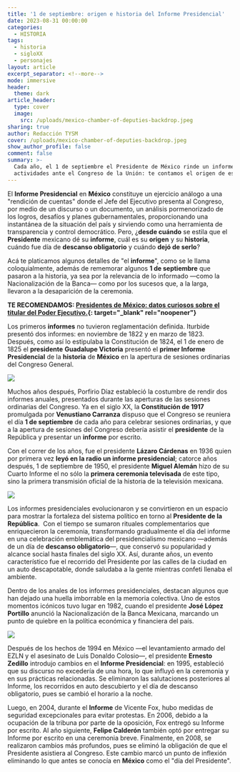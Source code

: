 ```yaml
---
title: '1 de septiembre: origen e historia del Informe Presidencial'
date: 2023-08-31 00:00:00
categories:
  - HISTORIA
tags:
  - historia
  - sigloXX
  - personajes
layout: article
excerpt_separator: <!--more-->
mode: immersive
header:
  theme: dark
article_header:
  type: cover
  image:
    src: /uploads/mexico-chamber-of-deputies-backdrop.jpeg
sharing: true
author: Redacción TYSM
cover: /uploads/mexico-chamber-of-deputies-backdrop.jpeg
show_author_profile: false
comment: false
summary: >-
  Cada año, el 1 de septiembre el Presidente de México rinde un informe de
  actividades ante el Congreso de la Unión: te contamos el origen de esto…
---
```

El **Informe Presidencial** en **México** constituye un ejercicio análogo a una "rendición de cuentas" donde el Jefe del Ejecutivo presenta al Congreso, por medio de un discurso o un documento, un análisis pormenorizado de los logros, desafíos y planes gubernamentales, proporcionando una instantánea de la situación del país y sirviendo como una herramienta de transparencia y control democrático. Pero, ¿**desde cuándo** se estila que el **Presidente** mexicano dé su **informe**, cuál es su **origen** y su **historia**, cuándo fue día de **descanso obligatorio** y cuándo **dejó de serlo**?

Acá te platicamos algunos detalles de "el **informe**", como se le llama coloquialmente, además de rememorar algunos **1 de septiembre** que pasaron a la historia, ya sea por la relevancia de lo informado —como la Nacionalización de la Banca— como por los sucesos que, a la larga, llevaron a la desaparición de la ceremonia.

**TE RECOMENDAMOS: [Presidentes de México: datos curiosos sobre el titular del Poder Ejecutivo.](https://blog.tonoysumariachi.com/historia/2022/08/10/presidentes-de-mexico-datos-curiosos-sobre-el-titular-del-poder-ejecutivo.html){: target="_blank" rel="noopener"}**

Los primeros **informes** no tuvieron reglamentación definida. Iturbide presentó dos informes: en noviembre de 1822 y en marzo de 1823. Después, como así lo estipulaba la Constitución de 1824, el 1 de enero de 1825 el **presidente** **Guadalupe Victoria** presentó el **primer Informe Presidencial** de la **historia** de **México** en la apertura de sesiones ordinarias del Congreso General.

![](https://upload.wikimedia.org/wikipedia/commons/d/d4/Guadalupe_Victoria_-_02.jpg)

Muchos años después, Porfirio Díaz estableció la costumbre de rendir dos informes anuales, presentados durante las aperturas de las sesiones ordinarias del Congreso. Ya en el siglo XX, la **Constitución de 1917** promulgada por **Venustiano Carranza** dispuso que el Congreso se reuniera el día **1 de septiembre** de cada año para celebrar sesiones ordinarias, y que a la apertura de sesiones del Congreso debería asistir el **presidente** de la República y presentar un **informe** por escrito.

Con el correr de los años, fue el presidente **Lázaro Cárdenas** en 1936 quien por primera vez **leyó en la radio un informe presidencial**; catorce años después, 1 de septiembre de 1950, el presidente **Miguel Alemán** hizo de su Cuarto Informe el no sólo la **primera ceremonia televisada** de este tipo, sino la primera transmisión oficial de la historia de la televisión mexicana.

![](https://upload.wikimedia.org/wikipedia/commons/d/d7/Miguel_Aleman_Congreso.gif)

Los informes presidenciales evolucionaron y se convirtieron en un espacio para mostrar la fortaleza del sistema político en torno al **Presidente de la República**.&nbsp; Con el tiempo se sumaron rituales complementarios que enriquecieron la ceremonia, transformando gradualmente el día del informe en una celebración emblemática del presidencialismo mexicano —además de un día de **descanso obligatorio**—, que conservó su popularidad y alcance social hasta finales del siglo XX. Así, durante años, un evento característico fue el recorrido del Presidente por las calles de la ciudad en un auto descapotable, donde saludaba a la gente mientras confeti llenaba el ambiente.&nbsp;

Dentro de los anales de los informes presidenciales, destacan algunos que han dejado una huella imborrable en la memoria colectiva. Uno de estos momentos icónicos tuvo lugar en 1982, cuando el presidente **José López Portillo** anunció la Nacionalización de la Banca Mexicana, marcando un punto de quiebre en la política económica y financiera del país.

![](https://upload.wikimedia.org/wikipedia/commons/e/ed/Presidente_Jose_Lopez_Portillo.jpg)

Después de los hechos de 1994 en México —el levantamiento armado del EZLN y el asesinato de Luis Donaldo Colosio—, el presidente **Ernesto Zedillo** introdujo cambios en el **Informe Presidencial**\: en 1995, estableció que su discurso no excedería de una hora, lo que influyó en la ceremonia y en sus prácticas relacionadas. Se eliminaron las salutaciones posteriores al Informe, los recorridos en auto descubierto y el día de descanso obligatorio, pues se cambió el horario a la noche.

Luego, en 2004, durante el **Informe** de Vicente Fox, hubo medidas de seguridad excepcionales para evitar protestas. En 2006, debido a la ocupación de la tribuna por parte de la oposición, Fox entregó su Informe por escrito. Al año siguiente, **Felipe Calderón** también optó por entregar su Informe por escrito en una ceremonia breve. Finalmente, en 2008, se realizaron cambios más profundos, pues se eliminó la obligación de que el Presidente asistiera al Congreso. Este cambio marcó un punto de inflexión eliminando lo que antes se conocía en **México** como el "día del Presidente".